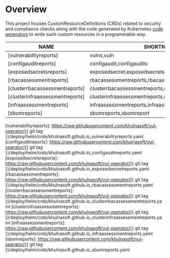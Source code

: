 # Overview

This project houses CustomResourceDefinitions (CRDs) related to security and compliance checks along with the code
generated by Kubernetes [code generators][k8s-code-generator] to write such custom resources in a programmable way.

| NAME                          | SHORTNAMES                                              | APIGROUP               | NAMESPACED | KIND                                                             |
|-------------------------------|---------------------------------------------------------|------------------------|------------|------------------------------------------------------------------|
| [vulnerabilityreports]        | vulns,vuln                                              | khulnasoft.github.io | true       | [VulnerabilityReport](./vulnerability-report.md)                 |
| [configauditreports]          | configaudit,configaudits                                | khulnasoft.github.io | true       | [ConfigAuditReport](./configaudit-report.md)                     |
| [exposedsecretsreports]       | exposedsecret,exposedsecrets                            | khulnasoft.github.io | true       | [ExposedSecretReport](./exposedsecret-report.md)                 |
| [rbacassessmentreports]       | rbacassessmentreports,rbacassessmentreport              | khulnasoft.github.io | true       | [RbacAssessmentReport](./rbacassessment-report.md)               |
| [clusterrbacassessmentreports] |clusterrbacassessmentreports,clusterrbacassessmentreport | khulnasoft.github.io | true       | [ClusterRbacAssessmentReport](./clusterrbacassessment-report.md) |
| [clusterinfraassessmentreports]|clusterinfraassessmentreports,clusterinfraassessmentreport | khulnasoft.github.io | true       | [ClusterInfraAssessmentReport](./clusterrbacassessment-report.md) |
| [infraassessmentreports]       |infraassessmentreports,infraassessmentreport | khulnasoft.github.io | true       | [InfraAssessmentReport](./clusterrbacassessment-report.md) |
| [sbomreports]       |sbomreports,sbomreport | khulnasoft.github.io | true       | [SbomReport](./sbom-report.md) |

[k8s-code-generator]: https://github.com/kubernetes/code-generator

[vulnerabilityreports]: https://raw.githubusercontent.com/khulnasoft/vul-operator/{{ git.tag }}/deploy/helm/crds/khulnasoft.github.io_vulnerabilityreports.yaml
[configauditreports]: https://raw.githubusercontent.com/khulnasoft/vul-operator/{{ git.tag }}/deploy/helm/crds/khulnasoft.github.io_configauditreports.yaml
[exposedsecretsreports]: https://raw.githubusercontent.com/khulnasoft/vul-operator/{{ git.tag }}/deploy/helm/crds/khulnasoft.github.io_exposedsecretreports.yaml
[rbacassessmentreports]: https://raw.githubusercontent.com/khulnasoft/vul-operator/{{ git.tag }}/deploy/helm/crds/khulnasoft.github.io_rbacassessmentreports.yaml
[clusterrbacassessmentreports]: https://raw.githubusercontent.com/khulnasoft/vul-operator/{{ git.tag }}/deploy/helm/crds/khulnasoft.github.io_clusterrbacassessmentreports.yaml
[clusterinfraassessmentreports]: <https://raw.githubusercontent.com/khulnasoft/vul-operator/{{> git.tag }}/deploy/helm/crds/khulnasoft.github.io_clusterinfraassessmentreports.yaml
[infraassessmentreports]: <https://raw.githubusercontent.com/khulnasoft/vul-operator/{{> git.tag }}/deploy/helm/crds/khulnasoft.github.io_infraassessmentreports.yaml
[sbomreports]: <https://raw.githubusercontent.com/khulnasoft/vul-operator/{{> git.tag }}/deploy/helm/crds/khulnasoft.github.io_sbomreports.yaml
